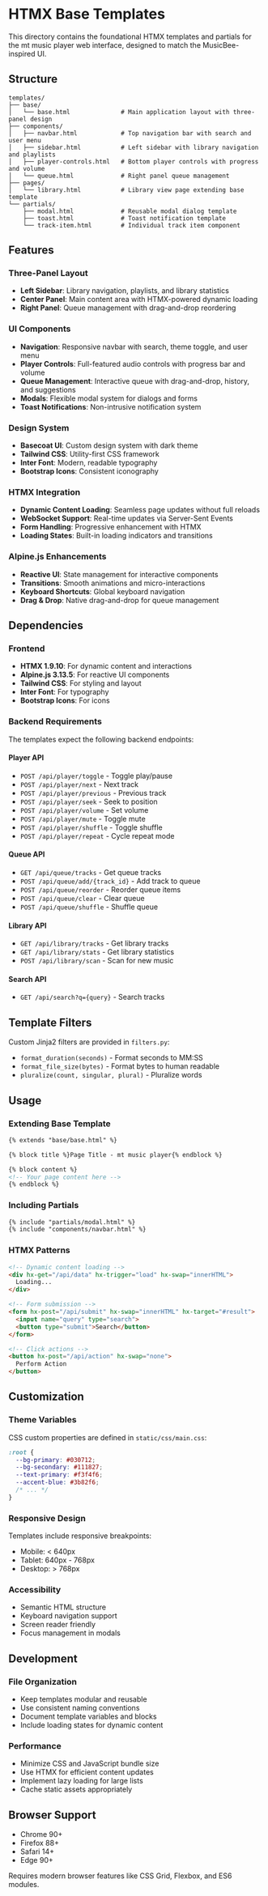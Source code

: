 # HTMX Base Templates

This directory contains the foundational HTMX templates and partials for the mt music player web interface, designed to match the MusicBee-inspired UI.

## Structure

```
templates/
├── base/
│   └── base.html              # Main application layout with three-panel design
├── components/
│   ├── navbar.html            # Top navigation bar with search and user menu
│   ├── sidebar.html           # Left sidebar with library navigation and playlists
│   ├── player-controls.html   # Bottom player controls with progress and volume
│   └── queue.html             # Right panel queue management
├── pages/
│   └── library.html           # Library view page extending base template
└── partials/
    ├── modal.html             # Reusable modal dialog template
    ├── toast.html             # Toast notification template
    └── track-item.html        # Individual track item component
```

## Features

### Three-Panel Layout
- **Left Sidebar**: Library navigation, playlists, and library statistics
- **Center Panel**: Main content area with HTMX-powered dynamic loading
- **Right Panel**: Queue management with drag-and-drop reordering

### UI Components
- **Navigation**: Responsive navbar with search, theme toggle, and user menu
- **Player Controls**: Full-featured audio controls with progress bar and volume
- **Queue Management**: Interactive queue with drag-and-drop, history, and suggestions
- **Modals**: Flexible modal system for dialogs and forms
- **Toast Notifications**: Non-intrusive notification system

### Design System
- **Basecoat UI**: Custom design system with dark theme
- **Tailwind CSS**: Utility-first CSS framework
- **Inter Font**: Modern, readable typography
- **Bootstrap Icons**: Consistent iconography

### HTMX Integration
- **Dynamic Content Loading**: Seamless page updates without full reloads
- **WebSocket Support**: Real-time updates via Server-Sent Events
- **Form Handling**: Progressive enhancement with HTMX
- **Loading States**: Built-in loading indicators and transitions

### Alpine.js Enhancements
- **Reactive UI**: State management for interactive components
- **Transitions**: Smooth animations and micro-interactions
- **Keyboard Shortcuts**: Global keyboard navigation
- **Drag & Drop**: Native drag-and-drop for queue management

## Dependencies

### Frontend
- **HTMX 1.9.10**: For dynamic content and interactions
- **Alpine.js 3.13.5**: For reactive UI components
- **Tailwind CSS**: For styling and layout
- **Inter Font**: For typography
- **Bootstrap Icons**: For icons

### Backend Requirements
The templates expect the following backend endpoints:

#### Player API
- `POST /api/player/toggle` - Toggle play/pause
- `POST /api/player/next` - Next track
- `POST /api/player/previous` - Previous track
- `POST /api/player/seek` - Seek to position
- `POST /api/player/volume` - Set volume
- `POST /api/player/mute` - Toggle mute
- `POST /api/player/shuffle` - Toggle shuffle
- `POST /api/player/repeat` - Cycle repeat mode

#### Queue API
- `GET /api/queue/tracks` - Get queue tracks
- `POST /api/queue/add/{track_id}` - Add track to queue
- `POST /api/queue/reorder` - Reorder queue items
- `POST /api/queue/clear` - Clear queue
- `POST /api/queue/shuffle` - Shuffle queue

#### Library API
- `GET /api/library/tracks` - Get library tracks
- `GET /api/library/stats` - Get library statistics
- `POST /api/library/scan` - Scan for new music

#### Search API
- `GET /api/search?q={query}` - Search tracks

## Template Filters

Custom Jinja2 filters are provided in `filters.py`:

- `format_duration(seconds)` - Format seconds to MM:SS
- `format_file_size(bytes)` - Format bytes to human readable
- `pluralize(count, singular, plural)` - Pluralize words

## Usage

### Extending Base Template

```html
{% extends "base/base.html" %}

{% block title %}Page Title - mt music player{% endblock %}

{% block content %}
<!-- Your page content here -->
{% endblock %}
```

### Including Partials

```html
{% include "partials/modal.html" %}
{% include "components/navbar.html" %}
```

### HTMX Patterns

```html
<!-- Dynamic content loading -->
<div hx-get="/api/data" hx-trigger="load" hx-swap="innerHTML">
  Loading...
</div>

<!-- Form submission -->
<form hx-post="/api/submit" hx-swap="innerHTML" hx-target="#result">
  <input name="query" type="search">
  <button type="submit">Search</button>
</form>

<!-- Click actions -->
<button hx-post="/api/action" hx-swap="none">
  Perform Action
</button>
```

## Customization

### Theme Variables
CSS custom properties are defined in `static/css/main.css`:

```css
:root {
  --bg-primary: #030712;
  --bg-secondary: #111827;
  --text-primary: #f3f4f6;
  --accent-blue: #3b82f6;
  /* ... */
}
```

### Responsive Design
Templates include responsive breakpoints:
- Mobile: < 640px
- Tablet: 640px - 768px
- Desktop: > 768px

### Accessibility
- Semantic HTML structure
- Keyboard navigation support
- Screen reader friendly
- Focus management in modals

## Development

### File Organization
- Keep templates modular and reusable
- Use consistent naming conventions
- Document template variables and blocks
- Include loading states for dynamic content

### Performance
- Minimize CSS and JavaScript bundle size
- Use HTMX for efficient content updates
- Implement lazy loading for large lists
- Cache static assets appropriately

## Browser Support

- Chrome 90+
- Firefox 88+
- Safari 14+
- Edge 90+

Requires modern browser features like CSS Grid, Flexbox, and ES6 modules.